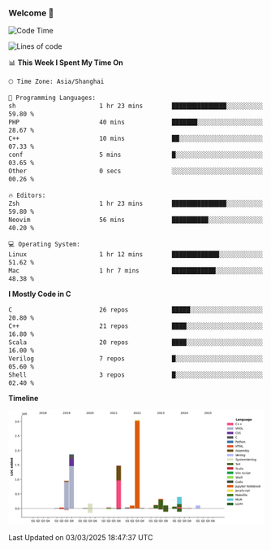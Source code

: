 ### Welcome 👋

<!--START_SECTION:waka-->
![Code Time](http://img.shields.io/badge/Code%20Time-1%2C834%20hrs%2027%20mins-blue)

![Lines of code](https://img.shields.io/badge/From%20Hello%20World%20I%27ve%20Written-8.8%20million%20lines%20of%20code-blue)

📊 **This Week I Spent My Time On** 

```text
🕑︎ Time Zone: Asia/Shanghai

💬 Programming Languages: 
sh                       1 hr 23 mins        ███████████████░░░░░░░░░░   59.80 % 
PHP                      40 mins             ███████░░░░░░░░░░░░░░░░░░   28.67 % 
C++                      10 mins             ██░░░░░░░░░░░░░░░░░░░░░░░   07.33 % 
conf                     5 mins              █░░░░░░░░░░░░░░░░░░░░░░░░   03.65 % 
Other                    0 secs              ░░░░░░░░░░░░░░░░░░░░░░░░░   00.26 % 

🔥 Editors: 
Zsh                      1 hr 23 mins        ███████████████░░░░░░░░░░   59.80 % 
Neovim                   56 mins             ██████████░░░░░░░░░░░░░░░   40.20 % 

💻 Operating System: 
Linux                    1 hr 12 mins        █████████████░░░░░░░░░░░░   51.62 % 
Mac                      1 hr 7 mins         ████████████░░░░░░░░░░░░░   48.38 % 
```

**I Mostly Code in C** 

```text
C                        26 repos            █████░░░░░░░░░░░░░░░░░░░░   20.80 % 
C++                      21 repos            ████░░░░░░░░░░░░░░░░░░░░░   16.80 % 
Scala                    20 repos            ████░░░░░░░░░░░░░░░░░░░░░   16.00 % 
Verilog                  7 repos             █░░░░░░░░░░░░░░░░░░░░░░░░   05.60 % 
Shell                    3 repos             █░░░░░░░░░░░░░░░░░░░░░░░░   02.40 % 
```



**Timeline**

![Lines of Code chart](https://raw.githubusercontent.com/Bohan-hu/Bohan-hu/master/assets/bar_graph.png)


 Last Updated on 03/03/2025 18:47:37 UTC
<!--END_SECTION:waka-->



